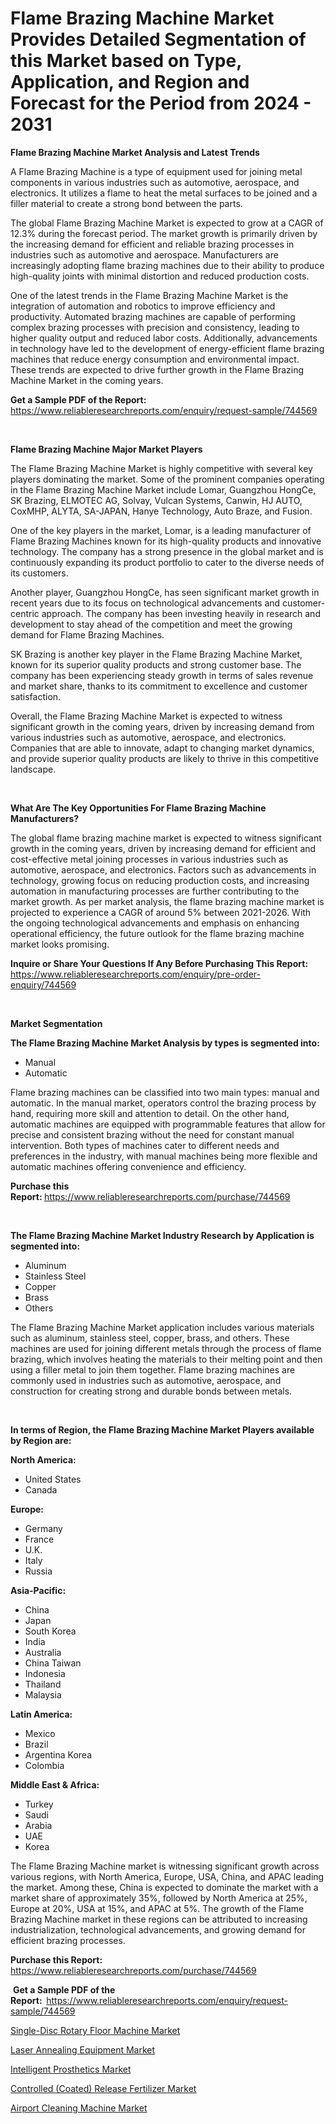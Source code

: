 <p><h1>Flame Brazing Machine Market Provides Detailed Segmentation of this Market based on Type, Application, and Region and Forecast for the Period from 2024 - 2031</h1></p><p><strong>Flame Brazing Machine Market Analysis and Latest Trends</strong></p>
<p><p>A Flame Brazing Machine is a type of equipment used for joining metal components in various industries such as automotive, aerospace, and electronics. It utilizes a flame to heat the metal surfaces to be joined and a filler material to create a strong bond between the parts.</p><p>The global Flame Brazing Machine Market is expected to grow at a CAGR of 12.3% during the forecast period. The market growth is primarily driven by the increasing demand for efficient and reliable brazing processes in industries such as automotive and aerospace. Manufacturers are increasingly adopting flame brazing machines due to their ability to produce high-quality joints with minimal distortion and reduced production costs.</p><p>One of the latest trends in the Flame Brazing Machine Market is the integration of automation and robotics to improve efficiency and productivity. Automated brazing machines are capable of performing complex brazing processes with precision and consistency, leading to higher quality output and reduced labor costs. Additionally, advancements in technology have led to the development of energy-efficient flame brazing machines that reduce energy consumption and environmental impact. These trends are expected to drive further growth in the Flame Brazing Machine Market in the coming years.</p></p>
<p><strong>Get a Sample PDF of the Report:&nbsp;</strong> <a href="https://www.reliableresearchreports.com/enquiry/request-sample/744569">https://www.reliableresearchreports.com/enquiry/request-sample/744569</a></p>
<p>&nbsp;</p>
<p><strong>Flame Brazing Machine Major Market Players</strong></p>
<p><p>The Flame Brazing Machine Market is highly competitive with several key players dominating the market. Some of the prominent companies operating in the Flame Brazing Machine Market include Lomar, Guangzhou HongCe, SK Brazing, ELMOTEC AG, Solvay, Vulcan Systems, Canwin, HJ AUTO, CoxMHP, ALYTA, SA-JAPAN, Hanye Technology, Auto Braze, and Fusion.</p><p>One of the key players in the market, Lomar, is a leading manufacturer of Flame Brazing Machines known for its high-quality products and innovative technology. The company has a strong presence in the global market and is continuously expanding its product portfolio to cater to the diverse needs of its customers.</p><p>Another player, Guangzhou HongCe, has seen significant market growth in recent years due to its focus on technological advancements and customer-centric approach. The company has been investing heavily in research and development to stay ahead of the competition and meet the growing demand for Flame Brazing Machines.</p><p>SK Brazing is another key player in the Flame Brazing Machine Market, known for its superior quality products and strong customer base. The company has been experiencing steady growth in terms of sales revenue and market share, thanks to its commitment to excellence and customer satisfaction.</p><p>Overall, the Flame Brazing Machine Market is expected to witness significant growth in the coming years, driven by increasing demand from various industries such as automotive, aerospace, and electronics. Companies that are able to innovate, adapt to changing market dynamics, and provide superior quality products are likely to thrive in this competitive landscape.</p></p>
<p>&nbsp;</p>
<p><strong>What Are The Key Opportunities For Flame Brazing Machine Manufacturers?</strong></p>
<p><p>The global flame brazing machine market is expected to witness significant growth in the coming years, driven by increasing demand for efficient and cost-effective metal joining processes in various industries such as automotive, aerospace, and electronics. Factors such as advancements in technology, growing focus on reducing production costs, and increasing automation in manufacturing processes are further contributing to the market growth. As per market analysis, the flame brazing machine market is projected to experience a CAGR of around 5% between 2021-2026. With the ongoing technological advancements and emphasis on enhancing operational efficiency, the future outlook for the flame brazing machine market looks promising.</p></p>
<p><strong>Inquire or Share Your Questions If Any Before Purchasing This Report:</strong> <a href="https://www.reliableresearchreports.com/enquiry/pre-order-enquiry/744569">https://www.reliableresearchreports.com/enquiry/pre-order-enquiry/744569</a></p>
<p>&nbsp;</p>
<p><strong>Market Segmentation</strong></p>
<p><strong>The Flame Brazing Machine Market Analysis by types is segmented into:</strong></p>
<p><ul><li>Manual</li><li>Automatic</li></ul></p>
<p><p>Flame brazing machines can be classified into two main types: manual and automatic. In the manual market, operators control the brazing process by hand, requiring more skill and attention to detail. On the other hand, automatic machines are equipped with programmable features that allow for precise and consistent brazing without the need for constant manual intervention. Both types of machines cater to different needs and preferences in the industry, with manual machines being more flexible and automatic machines offering convenience and efficiency.</p></p>
<p><strong>Purchase this Report:&nbsp;</strong><a href="https://www.reliableresearchreports.com/purchase/744569">https://www.reliableresearchreports.com/purchase/744569</a></p>
<p>&nbsp;</p>
<p><strong>The Flame Brazing Machine Market Industry Research by Application is segmented into:</strong></p>
<p><ul><li>Aluminum</li><li>Stainless Steel</li><li>Copper</li><li>Brass</li><li>Others</li></ul></p>
<p><p>The Flame Brazing Machine Market application includes various materials such as aluminum, stainless steel, copper, brass, and others. These machines are used for joining different metals through the process of flame brazing, which involves heating the materials to their melting point and then using a filler metal to join them together. Flame brazing machines are commonly used in industries such as automotive, aerospace, and construction for creating strong and durable bonds between metals.</p></p>
<p>&nbsp;</p>
<p><strong>In terms of Region, the Flame Brazing Machine Market Players available by Region are:</strong></p>
<p>
    <p> <strong> North America: </strong>
        <ul>
            <li>United States</li>
            <li>Canada</li>
        </ul>
        </p> 
    <p> <strong> Europe: </strong>
        <ul>
            <li>Germany</li>
            <li>France</li>
            <li>U.K.</li>
            <li>Italy</li>
            <li>Russia</li>
        </ul>
        </p> 
    <p> <strong> Asia-Pacific: </strong>
        <ul>
            <li>China</li>
            <li>Japan</li>
            <li>South Korea</li>
            <li>India</li>
            <li>Australia</li>
            <li>China Taiwan</li>
            <li>Indonesia</li>
            <li>Thailand</li>
            <li>Malaysia</li>
        </ul>
        </p> 
    <p> <strong> Latin America: </strong>
        <ul>
            <li>Mexico</li>
            <li>Brazil</li>
            <li>Argentina Korea</li>
            <li>Colombia</li>
        </ul>
        </p> 
    <p> <strong> Middle East & Africa: </strong>
        <ul>
            <li>Turkey</li>
            <li>Saudi</li>
            <li>Arabia</li>
            <li>UAE</li>
            <li>Korea</li>
        </ul>
    </p>
    </p>
<p><p>The Flame Brazing Machine market is witnessing significant growth across various regions, with North America, Europe, USA, China, and APAC leading the market. Among these, China is expected to dominate the market with a market share of approximately 35%, followed by North America at 25%, Europe at 20%, USA at 15%, and APAC at 5%. The growth of the Flame Brazing Machine market in these regions can be attributed to increasing industrialization, technological advancements, and growing demand for efficient brazing processes.</p></p>
<p><strong>Purchase this Report: </strong><a href="https://www.reliableresearchreports.com/purchase/744569">https://www.reliableresearchreports.com/purchase/744569</a></p>
<p>&nbsp;<strong>Get a Sample PDF of the Report:&nbsp;&nbsp;</strong><a href="https://www.reliableresearchreports.com/enquiry/request-sample/744569">https://www.reliableresearchreports.com/enquiry/request-sample/744569</a></p>
<p><strong></strong></p>
<p><p><a href="https://flame-sidecar-702.notion.site/Single-Disc-Rotary-Floor-Machine-Market-with-the-goal-of-estimating-the-market-size-and-future-growt-6c7ac705af9248aa99c700825e3ee0b1">Single-Disc Rotary Floor Machine Market</a></p><p><a href="https://view.publitas.com/reportprime-1/laser-annealing-equipment-market-size-growth-and-forecast-from-2024-2031/">Laser Annealing Equipment Market</a></p><p><a href="https://pretty-mail-caf.notion.site/Intelligent-Prosthetics-Market-Centers-on-Aspects-such-as-Market-Growth-Market-Share-Market-Opport-1cdb67cf501749ce82fb76d1f30ef8ec">Intelligent Prosthetics Market</a></p><p><a href="https://view.publitas.com/reportprime-1/controlled-coated-release-fertilizer-market-size-focuses-on-market-dynamics-in-depth-analysis-and-future-projections-of-its-market-forecasted-for-period-from-2024-to-2031/">Controlled (Coated) Release Fertilizer Market</a></p><p><a href="https://full-wildebeest-80b.notion.site/Airport-Cleaning-Machine-Market-Size-Evaluating-its-Market-Trends-Growth-and-Projections-2024-2-2e9778961c3b4973b7b5877684a4426d">Airport Cleaning Machine Market</a></p></p>